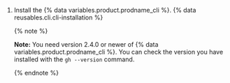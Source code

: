 1. Install the {% data variables.product.prodname_cli %}. {% data reusables.cli.cli-installation %}

   {% note %}

   **Note:** You need version 2.4.0 or newer of {% data variables.product.prodname_cli %}. You can check the version you have installed with the `gh --version` command.

   {% endnote %}